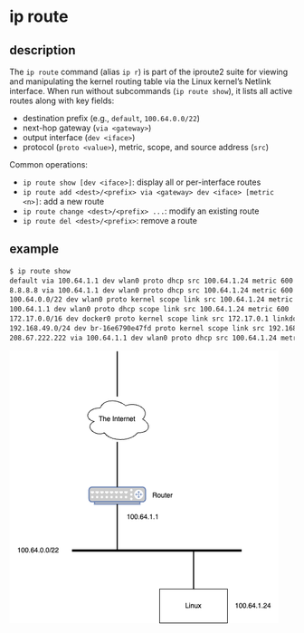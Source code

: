 # ip route

## description
The `ip route` command (alias `ip r`) is part of the iproute2 suite for viewing and manipulating the kernel routing table via the Linux kernel’s Netlink interface. When run without subcommands (`ip route show`), it lists all active routes along with key fields:
- destination prefix (e.g., `default`, `100.64.0.0/22`)
- next-hop gateway (`via <gateway>`)
- output interface (`dev <iface>`)
- protocol (`proto <value>`), metric, scope, and source address (`src`)

Common operations:
- `ip route show [dev <iface>]`: display all or per-interface routes
- `ip route add <dest>/<prefix> via <gateway> dev <iface> [metric <n>]`: add a new route
- `ip route change <dest>/<prefix> ...`: modify an existing route
- `ip route del <dest>/<prefix>`: remove a route

## example
```bash
$ ip route show
default via 100.64.1.1 dev wlan0 proto dhcp src 100.64.1.24 metric 600
8.8.8.8 via 100.64.1.1 dev wlan0 proto dhcp src 100.64.1.24 metric 600
100.64.0.0/22 dev wlan0 proto kernel scope link src 100.64.1.24 metric 600
100.64.1.1 dev wlan0 proto dhcp scope link src 100.64.1.24 metric 600
172.17.0.0/16 dev docker0 proto kernel scope link src 172.17.0.1 linkdown
192.168.49.0/24 dev br-16e6790e47fd proto kernel scope link src 192.168.49.1 linkdown
208.67.222.222 via 100.64.1.1 dev wlan0 proto dhcp src 100.64.1.24 metric 600
```

![Network Configration Diagram](./assets/network.drawio.png)
